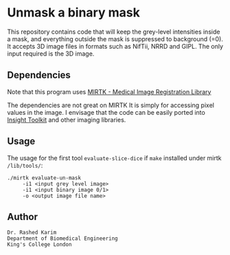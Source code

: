 # Unmask a binary mask 
This repository contains code that will keep the grey-level intensities inside a mask, and everything outside the mask is suppressed to background (=0). It accepts 3D image files in formats such as NifTii, NRRD and GIPL. The only input required is the 3D image. 

## Dependencies
Note that this program uses [MIRTK - Medical Image Registration Library](https://github.com/BioMedIA/MIRTK) 

The dependencies are not great on MIRTK It is simply for accessing pixel values in the image. I envisage that the code can be easily ported into [Insight Toolkit](https://github.com/InsightSoftwareConsortium/ITK) and other imaging libraries. 

## Usage 
The usage for the first tool ```evaluate-slice-dice``` if ``make`` installed under mirtk ``/lib/tools/``:
```
./mirtk evaluate-un-mask
     -i1 <input grey level image> 
     -i1 <input binary image 0/1> 
     -o <output image file name>
```



## Author 
```
Dr. Rashed Karim 
Department of Biomedical Engineering 
King's College London 
```
